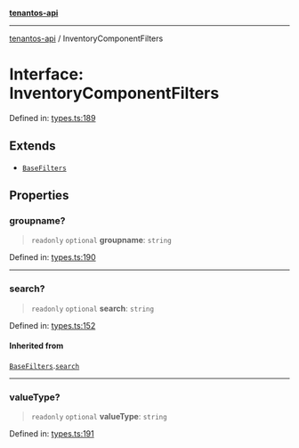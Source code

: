[**tenantos-api**](../README.md)

***

[tenantos-api](../globals.md) / InventoryComponentFilters

# Interface: InventoryComponentFilters

Defined in: [types.ts:189](https://github.com/shadmanZero/tenantos-api/blob/1c7b7035084787c8e7500a348d67d47efa9ca53a/src/types.ts#L189)

## Extends

- [`BaseFilters`](BaseFilters.md)

## Properties

### groupname?

> `readonly` `optional` **groupname**: `string`

Defined in: [types.ts:190](https://github.com/shadmanZero/tenantos-api/blob/1c7b7035084787c8e7500a348d67d47efa9ca53a/src/types.ts#L190)

***

### search?

> `readonly` `optional` **search**: `string`

Defined in: [types.ts:152](https://github.com/shadmanZero/tenantos-api/blob/1c7b7035084787c8e7500a348d67d47efa9ca53a/src/types.ts#L152)

#### Inherited from

[`BaseFilters`](BaseFilters.md).[`search`](BaseFilters.md#search)

***

### valueType?

> `readonly` `optional` **valueType**: `string`

Defined in: [types.ts:191](https://github.com/shadmanZero/tenantos-api/blob/1c7b7035084787c8e7500a348d67d47efa9ca53a/src/types.ts#L191)
